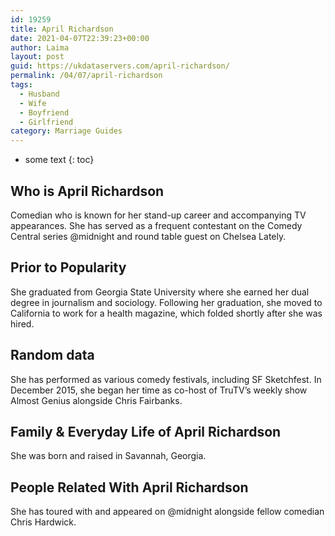 ```yaml
---
id: 19259
title: April Richardson
date: 2021-04-07T22:39:23+00:00
author: Laima
layout: post
guid: https://ukdataservers.com/april-richardson/
permalink: /04/07/april-richardson
tags:
  - Husband
  - Wife
  - Boyfriend
  - Girlfriend
category: Marriage Guides
---
```


* some text
{: toc}


## Who is April Richardson
                  
                  
                  
Comedian who is known for her stand-up career and accompanying TV appearances. She has served as a frequent contestant on the Comedy Central series @midnight and round table guest on Chelsea Lately.
                  
              
            
              
            
                
                
                
## Prior to Popularity
                  
                  
                  
She graduated from Georgia State University where she earned her dual degree in journalism and sociology. Following her graduation, she moved to California to work for a health magazine, which folded shortly after she was hired.
                  
              
            
              
            
                
                
                
## Random data
                  
                  
                  
She has performed as various comedy festivals, including SF Sketchfest. In December 2015, she began her time as co-host of TruTV&#8217;s weekly show Almost Genius alongside Chris Fairbanks.
                  
              
            
              
            
                
                
                
## Family & Everyday Life of April Richardson
                  
                  
                  
She was born and raised in Savannah, Georgia.
                  
              
            
              
            
                
                
                
## People Related With April Richardson
                  
                  
                  
She has toured with and appeared on @midnight alongside fellow comedian Chris Hardwick.
                  
              
            
              
            
                
              
            
              
              
            
            
              
            
          
          
          